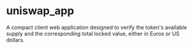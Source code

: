 # uniswap_app
A compact client  web application designed to verify the token's available supply and the corresponding total locked value, either in Euros or US dollars.

